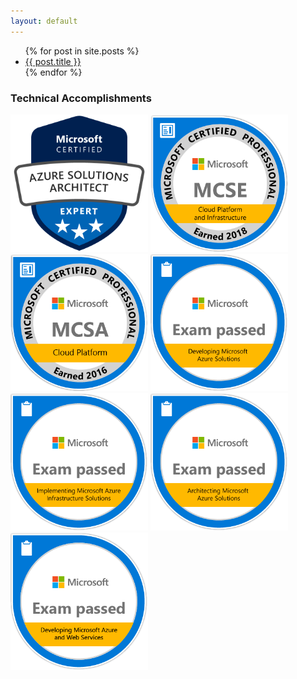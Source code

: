 ```yaml
---
layout: default
---
```


<ul>
  {% for post in site.posts %}
    <li>
      <a href="{{ post.url }}">{{ post.title }}</a>
    </li>
  {% endfor %}
</ul>

### Technical Accomplishments
<img src="images\azure-solutions-architect-expert-600x600.png" width="220" height="220" title="Azure Architect Expert">
<img src="images\MCSE-Cloud-Platform-Infrastructure-2018.png" width="220" height="220" title="Azure MCSE">
<img src="images\MCSA+Cloud+Platform-01.png" width="220" height="220" title="Azure MCSA">
<img src="images\Microsoft_Exam532.png" width="220" height="220" title="Azure 70-532">
<img src="images\Microsoft_Exam533.png" width="220" height="220" title="Azure 70-533">
<img src="images\Microsoft_Exam534.png" width="220" height="220" title="Azure 70-534">
<img src="images\Developing+Microsoft+Azure+and+Web+Services-01.png" width="220" height="220" title="Azure 70-487">
